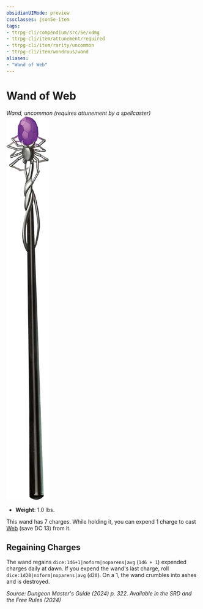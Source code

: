 ```yaml
---
obsidianUIMode: preview
cssclasses: json5e-item
tags:
- ttrpg-cli/compendium/src/5e/xdmg
- ttrpg-cli/item/attunement/required
- ttrpg-cli/item/rarity/uncommon
- ttrpg-cli/item/wondrous/wand
aliases: 
- "Wand of Web"
---
```

# Wand of Web
*Wand, uncommon (requires attunement by a spellcaster)*  
![](Інструменти%20ДМ/CLI/items/img/wand-of-web.webp#right)

- **Weight**: 1.0 lbs.

This wand has 7 charges. While holding it, you can expend 1 charge to cast [Web](Інструменти%20ДМ/CLI/spells/web-xphb.md) (save DC 13) from it.

## Regaining Charges

The wand regains `dice:1d6+1|noform|noparens|avg` (`1d6 + 1`) expended charges daily at dawn. If you expend the wand's last charge, roll `dice:1d20|noform|noparens|avg` (`d20`). On a 1, the wand crumbles into ashes and is destroyed.

*Source: Dungeon Master's Guide (2024) p. 322. Available in the <span title='Systems Reference Document (5.2)'>SRD</span> and the Free Rules (2024)*